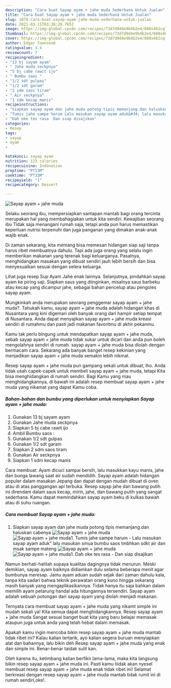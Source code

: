 ```yaml
---
description: "Cara buat Sayap ayam + jahe muda Sederhana Untuk Jualan"
title: "Cara buat Sayap ayam + jahe muda Sederhana Untuk Jualan"
slug: 1079-cara-buat-sayap-ayam-jahe-muda-sederhana-untuk-jualan
date: 2021-03-11T03:38:29.765Z
image: https://img-global.cpcdn.com/recipes/73d7d9d4e9b4b2e4/680x482cq70/sayap-ayam-jahe-muda-foto-resep-utama.jpg
thumbnail: https://img-global.cpcdn.com/recipes/73d7d9d4e9b4b2e4/680x482cq70/sayap-ayam-jahe-muda-foto-resep-utama.jpg
cover: https://img-global.cpcdn.com/recipes/73d7d9d4e9b4b2e4/680x482cq70/sayap-ayam-jahe-muda-foto-resep-utama.jpg
author: Edgar Townsend
ratingvalue: 3.4
reviewcount: 7
recipeingredient:
- "13 bj sayam ayam"
- " Jahe muda seckpnya"
- "5 bj cabe rawit ijo"
- " Bumbu saos "
- "1/2 sdt gulpas"
- "1/2 sdt garam"
- "2 sdm saos tiram"
- " Air seckpnya"
- "1 sdm kecap manis"
recipeinstructions:
- "Siapkan sayap ayam dan jahe muda potong tipis memanjang.dan haluskan cabenya"
- "Tumis jahe sampe harum Lalu masukan sayap ayam aduk&#34; lalu masukan smua bumbu saos tmbhkan sdkt air dan msak sampe mateng"
- "Dah oke tes rasa  Dan siap disajikan"
categories:
- Resep
tags:
- sayap
- ayam
- 

katakunci: sayap ayam  
nutrition: 123 calories
recipecuisine: Indonesian
preptime: "PT13M"
cooktime: "PT33M"
recipeyield: "1"
recipecategory: Dessert

---
```



![Sayap ayam + jahe muda](https://img-global.cpcdn.com/recipes/73d7d9d4e9b4b2e4/680x482cq70/sayap-ayam-jahe-muda-foto-resep-utama.jpg)

Selaku seorang ibu, mempersiapkan santapan mantab bagi orang tercinta merupakan hal yang membahagiakan untuk kita sendiri. Kewajiban seorang ibu Tidak saja menangani rumah saja, tetapi anda pun harus memastikan keperluan nutrisi terpenuhi dan juga panganan yang dimakan anak-anak wajib enak.

Di zaman  sekarang, kita memang bisa memesan hidangan siap saji tanpa harus ribet membuatnya dahulu. Tapi ada juga orang yang selalu ingin memberikan makanan yang terenak bagi keluarganya. Pasalnya, menghidangkan masakan yang dibuat sendiri jauh lebih bersih dan bisa menyesuaikan sesuai dengan selera keluarga. 

Lihat juga resep Sup Ayam Jahe enak lainnya. Selanjutnya, pindahkan sayap ayam ke piring saji. Siapkan saus yang diinginkan, misalnya saus barbeku atau kecap yang dicampur jahe, sebagai bahan pencelup atau pengoles sayap ayam.

Mungkinkah anda merupakan seorang penggemar sayap ayam + jahe muda?. Tahukah kamu, sayap ayam + jahe muda adalah hidangan khas di Nusantara yang kini digemari oleh banyak orang dari hampir setiap tempat di Nusantara. Anda dapat menyajikan sayap ayam + jahe muda kreasi sendiri di rumahmu dan pasti jadi makanan favoritmu di akhir pekanmu.

Kamu tak perlu bingung untuk mendapatkan sayap ayam + jahe muda, sebab sayap ayam + jahe muda tidak sukar untuk dicari dan anda pun boleh mengolahnya sendiri di rumah. sayap ayam + jahe muda bisa diolah dengan bermacam cara. Sekarang ada banyak banget resep kekinian yang menjadikan sayap ayam + jahe muda semakin lebih nikmat.

Resep sayap ayam + jahe muda pun gampang sekali untuk dibuat, lho. Anda tidak usah capek-capek untuk membeli sayap ayam + jahe muda, tetapi Kita bisa menghidangkan di rumah sendiri. Bagi Kamu yang mau menghidangkannya, di bawah ini adalah resep membuat sayap ayam + jahe muda yang nikamat yang dapat Kamu coba.

<!--inarticleads1-->

##### Bahan-bahan dan bumbu yang diperlukan untuk menyiapkan Sayap ayam + jahe muda:

1. Gunakan 13 bj sayam ayam
1. Gunakan  Jahe muda seckpnya
1. Siapkan 5 bj cabe rawit ijo
1. Ambil  Bumbu saos :
1. Gunakan 1/2 sdt gulpas
1. Gunakan 1/2 sdt garam
1. Siapkan 2 sdm saos tiram
1. Gunakan  Air seckpnya
1. Siapkan 1 sdm kecap manis


Cara membuat: Ayam dicuci sampai bersih, lalu masukkan kayu manis, jahe dan bunga lawang saat air sudah mendidih. Sayap ayam adalah hidangan populer dalam masakan Jepang dan dapat dengan mudah dibuat di oven atau di atas panggangan api terbuka. Resep sayap jahe dan bawang putih ini direndam dalam saus kecap, mirin, jahe, dan bawang putih yang sangat sederhana. Kamu dapat memindahkan sayap ayam beku di kulkas bawah atau di suhu ruangan. 

<!--inarticleads2-->

##### Cara membuat Sayap ayam + jahe muda:

1. Siapkan sayap ayam dan jahe muda potong tipis memanjang.dan haluskan cabenya
<img src="https://img-global.cpcdn.com/steps/e3df75a93d6c68ce/160x128cq70/sayap-ayam-jahe-muda-langkah-memasak-1-foto.jpg" alt="Sayap ayam + jahe muda"><img src="https://img-global.cpcdn.com/steps/10b4e62b9fb0e12f/160x128cq70/sayap-ayam-jahe-muda-langkah-memasak-1-foto.jpg" alt="Sayap ayam + jahe muda">1. Tumis jahe sampe harum - Lalu masukan sayap ayam aduk&#34; lalu masukan smua bumbu saos tmbhkan sdkt air dan msak sampe mateng
<img src="https://img-global.cpcdn.com/steps/649823250630d531/160x128cq70/sayap-ayam-jahe-muda-langkah-memasak-2-foto.jpg" alt="Sayap ayam + jahe muda"><img src="https://img-global.cpcdn.com/steps/8cdb6319f032788b/160x128cq70/sayap-ayam-jahe-muda-langkah-memasak-2-foto.jpg" alt="Sayap ayam + jahe muda">1. Dah oke tes rasa  - Dan siap disajikan


Namun berhati-hatilah supaya kualitas dagingnya tidak menurun. Meski demikian, sayap ayam baiknya didiamkan dulu selama beberapa menit agar bumbunya meresap. Jamu ayam aduan sudah sejak dari zaman dahulu kala, tanpa kita sadari bahwa teknik perawatan orang kuno hingga sekarang masih banyak yang mengaplikasikannya. Tidak hanya itu saja bahkan dalam memilih ayam petarung handal ada hitungannya tersendiri. Sayap ayam adalah sebuah potongan dari sayap ayam yang diolah menjadi makanan. 

Ternyata cara membuat sayap ayam + jahe muda yang nikamt simple ini mudah sekali ya! Kita semua dapat menghidangkannya. Resep sayap ayam + jahe muda Sangat sesuai banget buat kita yang baru belajar memasak ataupun juga untuk anda yang telah hebat dalam memasak.

Apakah kamu ingin mencoba bikin resep sayap ayam + jahe muda mantab tidak ribet ini? Kalau kalian tertarik, ayo kalian segera buruan menyiapkan alat dan bahannya, lalu bikin deh Resep sayap ayam + jahe muda yang enak dan simple ini. Benar-benar taidak sulit kan. 

Oleh karena itu, ketimbang kalian berfikir lama-lama, maka kita langsung bikin resep sayap ayam + jahe muda ini. Pasti kamu tiidak akan nyesel membuat resep sayap ayam + jahe muda enak tidak ribet ini! Selamat berkreasi dengan resep sayap ayam + jahe muda mantab tidak rumit ini di rumah sendiri,oke!.

